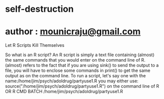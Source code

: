 # self-destruction

# author : mounicraju@gmail.com

Let R Scripts Kill Themselves

So what is an R script?
An R script is simply a text file containing (almost) the same commands that you would enter on the command line of R. (almost) refers to the fact that if you are using sink() to send the output to a file, you will have to enclose some commands in print() to get the same output as on the command line. To run a script, let's say one with the name:/home/jim/psych/adoldrug/partyuse1.R
you may either use:
source("/home/jim/psych/adoldrug/partyuse1.R")
on the command line of R OR
R CMD BATCH /home/jim/psych/adoldrug/partyuse1.R
